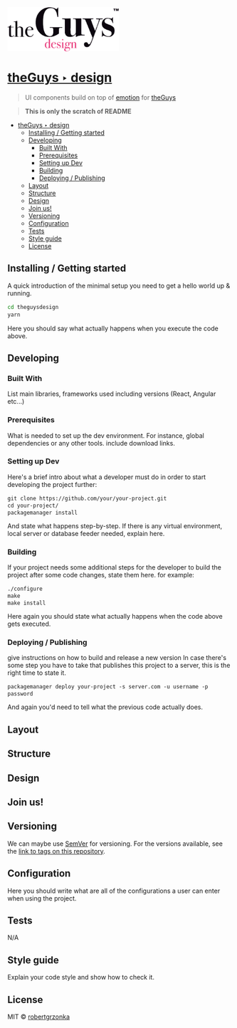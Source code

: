 <img src="./static/theguysdesign-black.svg" width="250px">

# [theGuys ‣ design](https://theguys.design)
> UI components build on top of [emotion](#emotion) for [theGuys](https://theguys.sh)

> **This is only the scratch of README**

- [theGuys ‣ design](#theguys-%E2%80%A3-design)
  - [Installing / Getting started](#installing--getting-started)
  - [Developing](#developing)
    - [Built With](#built-with)
    - [Prerequisites](#prerequisites)
    - [Setting up Dev](#setting-up-dev)
    - [Building](#building)
    - [Deploying / Publishing](#deploying--publishing)
  - [Layout](#layout)
  - [Structure](#structure)
  - [Design](#design)
  - [Join us!](#join-us)
  - [Versioning](#versioning)
  - [Configuration](#configuration)
  - [Tests](#tests)
  - [Style guide](#style-guide)
  - [License](#license)

## Installing / Getting started

A quick introduction of the minimal setup you need to get a hello world up &
running.

```zsh
cd theguysdesign
yarn
```

Here you should say what actually happens when you execute the code above.

## Developing

### Built With
List main libraries, frameworks used including versions (React, Angular etc...)

### Prerequisites
What is needed to set up the dev environment. For instance, global dependencies or any other tools. include download links.


### Setting up Dev

Here's a brief intro about what a developer must do in order to start developing
the project further:

```shell
git clone https://github.com/your/your-project.git
cd your-project/
packagemanager install
```

And state what happens step-by-step. If there is any virtual environment, local server or database feeder needed, explain here.

### Building

If your project needs some additional steps for the developer to build the
project after some code changes, state them here. for example:

```shell
./configure
make
make install
```

Here again you should state what actually happens when the code above gets
executed.

### Deploying / Publishing
give instructions on how to build and release a new version
In case there's some step you have to take that publishes this project to a
server, this is the right time to state it.

```shell
packagemanager deploy your-project -s server.com -u username -p password
```

And again you'd need to tell what the previous code actually does.
  
## Layout

## Structure

## Design

## Join us!

## Versioning

We can maybe use [SemVer](http://semver.org/) for versioning. For the versions available, see the [link to tags on this repository](/tags).


## Configuration

Here you should write what are all of the configurations a user can enter when
using the project.

## Tests

N/A

## Style guide

Explain your code style and show how to check it.

## License

MIT © [robertgrzonka](mailto:robert@theguys.sh)
